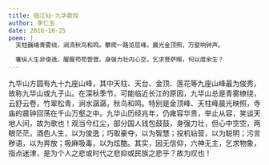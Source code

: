 ```yaml
---
title: 临江仙·九华歌叹
author: 李仁玉
date: 2016-10-25
poem: |
  天柱巍峨青雾绕，涧流秋鸟和鸣。攀爬一路览层峰。晨光金顶照，万壑响钟声。

  奢纵人生非俊逸，腥腥苟苟营营。身强力壮内心空。乞求菩萨赐，何以度余生？
---
```


九华山方圆有九十九座山峰，其中天柱、天台、金顶、莲花等九座山峰最为俊秀，故称九华山或九子山。在深秋季节，可能临近长江的原因，九华山总是青雾缭绕，云舒云卷，竹翠松青，涧水潺潺，秋鸟和鸣。特别是金顶峰、天柱峰晨光映照，寺庙的晨钟回荡在千山万壑之中。九华山历经兆年，仍雍容华贵，举止从容，笑谈天地人间，故为歌也！观当今红尘，部分国人钱包鼓鼓，身强力壮，但心中空空，两眼茫茫。酒色人生，以为俊逸；巧取豪夺，以为智慧；投机钻营，以为聪明；污言秽语，以为奔放；吸麻吸毒，以为炫酷。其实，因无信仰，六神无主，乞求物象，指点迷津，是为个人之悲或时代之悲抑或民族之悲乎？故为叹也！
